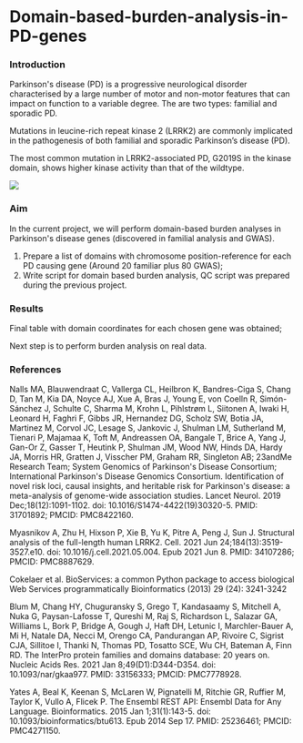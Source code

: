 # Domain-based-burden-analysis-in-PD-genes

### Introduction  

Parkinson's disease (PD) is a progressive neurological disorder characterised by a large number of motor and non-motor features that can impact on function to a variable degree. The are two types: familial and sporadic PD.  

Mutations in leucine-rich repeat kinase 2 (LRRK2) are commonly implicated in the pathogenesis of both familial
and sporadic Parkinson’s disease (PD).  

The most common mutation in LRRK2-associated PD, G2019S in the kinase domain, shows higher kinase activity than that of the wildtype.  

<img src="https://images.app.goo.gl/opvKmaY5fVLZUnB68">

### Aim  
In the current project, we will perform domain-based burden analyses in Parkinson's disease genes (discovered in familial analysis and GWAS).  

1) Prepare a list of domains with chromosome position-reference for each PD causing gene (Around 20 familiar plus 80 GWAS);     
2) Write script for domain based burden analysis, QC script was prepared during the previous project.     

### Results  

Final table with domain coordinates for each chosen gene was obtained;

Next step is to perform burden analysis on real data.  

### References

Nalls MA, Blauwendraat C, Vallerga CL, Heilbron K, Bandres-Ciga S, Chang D, Tan M, Kia DA, Noyce AJ, Xue A, Bras J, Young E, von Coelln R, Simón-Sánchez J, Schulte C, Sharma M, Krohn L, Pihlstrøm L, Siitonen A, Iwaki H, Leonard H, Faghri F, Gibbs JR, Hernandez DG, Scholz SW, Botia JA, Martinez M, Corvol JC, Lesage S, Jankovic J, Shulman LM, Sutherland M, Tienari P, Majamaa K, Toft M, Andreassen OA, Bangale T, Brice A, Yang J, Gan-Or Z, Gasser T, Heutink P, Shulman JM, Wood NW, Hinds DA, Hardy JA, Morris HR, Gratten J, Visscher PM, Graham RR, Singleton AB; 23andMe Research Team; System Genomics of Parkinson's Disease Consortium; International Parkinson's Disease Genomics Consortium. Identification of novel risk loci, causal insights, and heritable risk for Parkinson's disease: a meta-analysis of genome-wide association studies. Lancet Neurol. 2019 Dec;18(12):1091-1102. doi: 10.1016/S1474-4422(19)30320-5. PMID: 31701892; PMCID: PMC8422160.  

Myasnikov A, Zhu H, Hixson P, Xie B, Yu K, Pitre A, Peng J, Sun J. Structural analysis of the full-length human LRRK2. Cell. 2021 Jun 24;184(13):3519-3527.e10. doi: 10.1016/j.cell.2021.05.004. Epub 2021 Jun 8. PMID: 34107286; PMCID: PMC8887629.  

Cokelaer et al. BioServices: a common Python package to access biological Web Services programmatically Bioinformatics (2013) 29 (24): 3241-3242  

Blum M, Chang HY, Chuguransky S, Grego T, Kandasaamy S, Mitchell A, Nuka G, Paysan-Lafosse T, Qureshi M, Raj S, Richardson L, Salazar GA, Williams L, Bork P, Bridge A, Gough J, Haft DH, Letunic I, Marchler-Bauer A, Mi H, Natale DA, Necci M, Orengo CA, Pandurangan AP, Rivoire C, Sigrist CJA, Sillitoe I, Thanki N, Thomas PD, Tosatto SCE, Wu CH, Bateman A, Finn RD. The InterPro protein families and domains database: 20 years on. Nucleic Acids Res. 2021 Jan 8;49(D1):D344-D354. doi: 10.1093/nar/gkaa977. PMID: 33156333; PMCID: PMC7778928.  

Yates A, Beal K, Keenan S, McLaren W, Pignatelli M, Ritchie GR, Ruffier M, Taylor K, Vullo A, Flicek P. The Ensembl REST API: Ensembl Data for Any Language. Bioinformatics. 2015 Jan 1;31(1):143-5. doi: 10.1093/bioinformatics/btu613. Epub 2014 Sep 17. PMID: 25236461; PMCID: PMC4271150.
